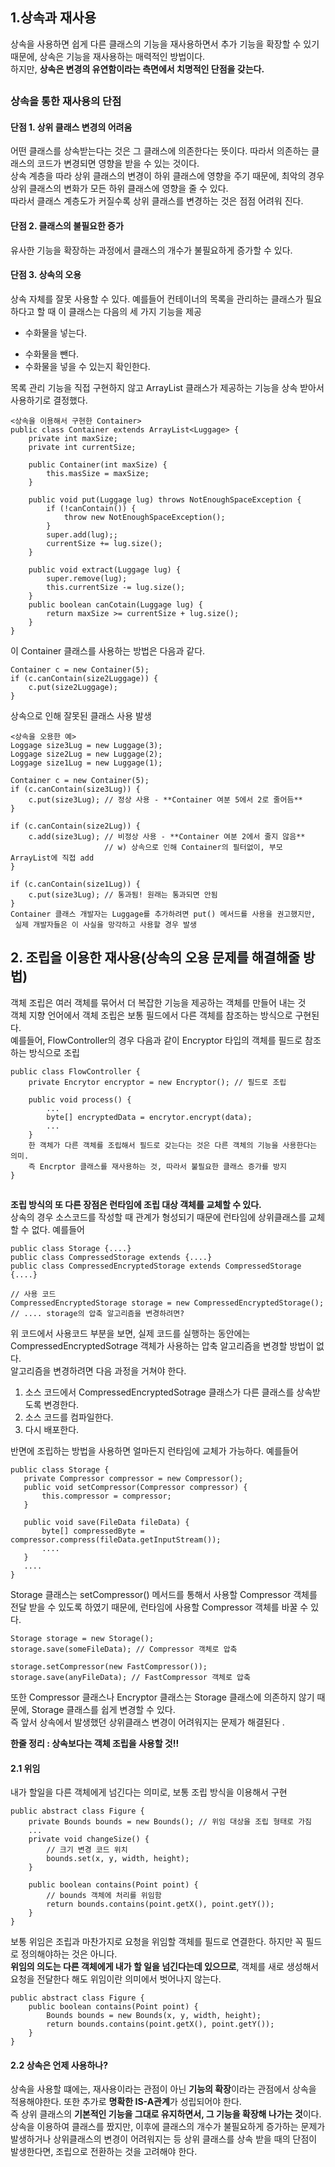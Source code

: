## 1.상속과 재사용
상속을 사용하면 쉽게 다른 클래스의 기능을 재사용하면서 추가 기능을 확장할 수 있기 때문에, 상속은 기능을 재사용하는 매력적인 방법이다.  
하지만, **상속은 변경의 유연함이라는 측면에서 치명적인 단점을 갖는다.**  

##

### 상속을 통한 재사용의 단점
#### 단점 1. 상위 클래스 변경의 어려움  
어떤 클래스를 상속받는다는 것은 그 클래스에 의존한다는 뜻이다. 따라서 의존하는 클래스의 코드가 변경되면 영향을 받을 수 있는 것이다.  
상속 계층을 따라 상위 클래스의 변경이 하위 클래스에 영향을 주기 때문에, 최악의 경우 상위 클래스의 변화가 모든 하위 클래스에 영향을 줄 수 있다.  
따라서 클래스 계층도가 커질수록 상위 클래스를 변경하는 것은 점점 어려워 진다.

#### 단점 2. 클래스의 불필요한 증가
유사한 기능을 확장하는 과정에서 클래스의 개수가 불필요하게 증가할 수 있다. 

#### 단점 3. 상속의 오용
상속 자체를 잘못 사용할 수 있다. 예를들어  컨테이너의 목록을 관리하는 클래스가 필요하다고 할 때 이 클래스는 다음의 세 가지 기능을 제공
+ 수화물을 넣는다.
* 수화물을 뺀다.
* 수화물을 넣을 수 있는지 확인한다.  

목록 관리 기능을 직접 구현하지 않고 ArrayList 클래스가 제공하는 기능을 상속 받아서 사용하기로 결정했다.
````
<상속을 이용해서 구현한 Container>
public class Container extends ArrayList<Luggage> {
    private int maxSize;
    private int currentSize;
    
    public Container(int maxSize) {
        this.masSize = maxSize;
    }

    public void put(Luggage lug) throws NotEnoughSpaceException {
        if (!canContain()) {
            throw new NotEnoughSpaceException();
        }
        super.add(lug);;
        currentSize += lug.size();
    }
    
    public void extract(Luggage lug) {
        super.remove(lug);
        this.currentSize -= lug.size();
    }
    public boolean canCotain(Luggage lug) {
        return maxSize >= currentSize + lug.size();
    }
}
````
이 Container 클래스를 사용하는 방법은 다음과 같다.
~~~~
Container c = new Container(5);
if (c.canContain(size2Luggage)) {
    c.put(size2Luggage);
}
~~~~

상속으로 인해 잘못된 클래스 사용 발생
~~~~
<상속을 오용한 예>
Loggage size3Lug = new Luggage(3);
Loggage size2Lug = new Luggage(2);
Loggage size1Lug = new Luggage(1);

Container c = new Container(5);
if (c.canContain(size3Lug)) {
    c.put(size3Lug); // 정상 사용 - **Container 여분 5에서 2로 줄어듬**
}

if (c.canContain(size2Lug)) {
    c.add(size3Lug); // 비정상 사용 - **Container 여분 2에서 줄지 않음**
                     // w) 상속으로 인해 Container의 필터없이, 부모 ArrayList에 직접 add 
}

if (c.canContain(size1Lug)) {
    c.put(size3Lug); // 통과됨! 원래는 통과되면 안됨
}
Container 클래스 개발자는 Luggage를 추가하려면 put() 메서드를 사용을 권고했지만, 
 실제 개발자들은 이 사실을 망각하고 사용할 경우 발생
~~~~

##
## 2. 조립을 이용한 재사용(상속의 오용 문제를 해결해줄 방법)  
객체 조립은 여러 객체를 묶어서 더 복잡한 기능을 제공하는 객체를 만들어 내는 것  
객체 지향 언어에서 객체 조립은 보통 필드에서 다른 객체를 참조하는 방식으로 구현된다.  
예를들어, FlowController의 경우 다음과 같이 Encryptor 타입의 객체를 필드로 참조하는 방식으로 조립
~~~~
public class FlowController {
    private Encrytor encryptor = new Encryptor(); // 필드로 조립
    
    public void process() {
        ...
        byte[] encryptedData = encrytor.encrypt(data);
        ...
    }
    한 객체가 다른 객체를 조립해서 필드로 갖는다는 것은 다른 객체의 기능을 사용한다는 의미.  
    즉 Encrptor 클래스를 재사용하는 것, 따라서 불필요한 클래스 증가를 방지
}
~~~~
##
**조립 방식의 또 다른 장점은 런타임에 조립 대상 객체를 교체할 수 있다.**  
 상속의 경우 소스코드를 작성할 때 관계가 형성되기 때문에 런타임에 상위클래스를 교체할 수 없다. 예를들어  
 ~~~~
 public class Storage {....}
 public class CompressedStorage extends {....}
 public class CompressedEncryptedStorage extends CompressedStorage {....}
 
 // 사용 코드
 CompressedEncryptedStorage storage = new CompressedEncryptedStorage();
 // .... storage의 압축 알고리즘을 변경하려면?
 ~~~~
 위 코드에서 사용코드 부분을 보면, 실제 코드를 실행하는 동안에는 CompressedEncryptedSotrage 객체가 사용하는 압축 알고리즘을 변경할 방법이 없다.  
 알고리즘을 변경하려면 다음 과정을 거쳐야 한다.
 1. 소스 코드에서 CompressedEncryptedSotrage 클래스가 다른 클래스를 상속받도록 변경한다.
 2. 소스 코드를 컴파일한다.
 3. 다시 배포한다.
 
 반면에 조립하는 방법을 사용하면 얼마든지 런타임에 교체가 가능하다.
 예를들어
 ~~~~
 public class Storage {
    private Compressor compressor = new Compressor();
    public void setCompressor(Compressor compressor) {
        this.compressor = compressor;
    }

    public void save(FileData fileData) {
        byte[] compressedByte = compressor.compress(fileData.getInputStream());
        ....
    }
    ....
 }
 ~~~~
 Storage 클래스는 setCompressor() 메서드를 통해서 사용할 Compressor 객체를 전달 받을 수 있도록 하였기 때문에, 런타임에 사용할 Compressor 객체를 바꿀 수 있다.
 ~~~~
Storage storage = new Storage();
storage.save(someFileData); // Compressor 객체로 압축

storage.setCompressor(new FastCompressor());
storage.save(anyFileData); // FastCompressor 객체로 압축
~~~~
또한 Compressor 클래스나 Encryptor 클래스는 Storage 클래스에 의존하지 않기 때문에, Storage 클래스를 쉽게 변경할 수 있다.  
즉  앞서 상속에서 발생했던 상위클래스 변경이 어려워지는 문제가 해결된다 .


**한줄 정리 : 상속보다는 객체 조립을 사용할 것!!**
 
#### 2.1 위임
내가 할일을 다른 객체에게 넘긴다는 의미로, 보통 조립 방식을 이용해서 구현
~~~~
public abstract class Figure {
    private Bounds bounds = new Bounds(); // 위임 대상을 조립 형태로 가짐
    ...
    private void changeSize() {
        // 크기 변경 코드 위치
        bounds.set(x, y, width, height);
    }

    public boolean contains(Point point) {
        // bounds 객체에 처리를 위임함
        return bounds.contains(point.getX(), point.getY());
    }
}
~~~~
보통 위임은 조립과 마찬가지로 요청을 위임할 객체를 필드로 연결한다. 하지만 꼭 필드로 정의해야하는 것은 아니다.  
**위임의 의도는 다른 객체에게 내가 할 일을 넘긴다는데 있으므로**, 객체를 새로 생성해서 요청을 전달한다 해도 위임이란 의미에서 벗어나지 않는다.  
~~~~
public abstract class Figure {
    public boolean contains(Point point) {
        Bounds bounds = new Bounds(x, y, width, height);
        return bounds.contains(point.getX(), point.getY());
    }
}
~~~~

#### 2.2 상속은 언제 사용하나?
상속을 사용할 떄에는, 재사용이라는 관점이 아닌 **기능의 확장**이라는 관점에서 상속을 적용해야한다. 또한 추가로 **명확한 IS-A관계**가 성립되어야 한다.  
즉 상위 클래스의 **기본적인 기능을 그대로 유지하면서, 그 기능을 확장해 나가는 것**이다.  
상속을 이용하여 클래스를 짰지만, 이후에 클래스의 개수가 불필요하게 증가하는 문제가 발생하거나 상위클래스의 변경이 어려워지는 등 상위 클래스를 상속 받을 때의 단점이 발생한다면, 조립으로 전환하는 것을 고려해야 한다.
